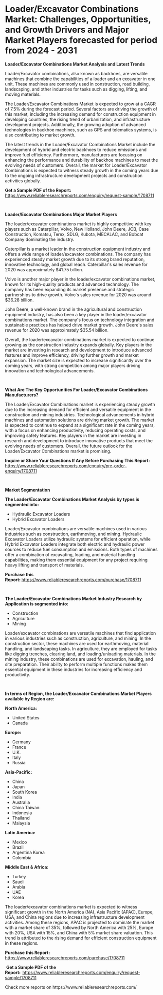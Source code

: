 <p><h1>Loader/Excavator Combinations Market: Challenges, Opportunities, and Growth Drivers and Major Market Players forecasted for period from 2024 - 2031</h1></p><p><strong>Loader/Excavator Combinations Market Analysis and Latest Trends</strong></p>
<p><p>Loader/Excavator combinations, also known as backhoes, are versatile machines that combine the capabilities of a loader and an excavator in one unit. These machines are commonly used in construction, road building, landscaping, and other industries for tasks such as digging, lifting, and moving materials.</p><p>The Loader/Excavator Combinations Market is expected to grow at a CAGR of 7.5% during the forecast period. Several factors are driving the growth of this market, including the increasing demand for construction equipment in developing countries, the rising trend of urbanization, and infrastructure development projects. Additionally, the growing adoption of advanced technologies in backhoe machines, such as GPS and telematics systems, is also contributing to market growth.</p><p>The latest trends in the Loader/Excavator Combinations Market include the development of hybrid and electric backhoes to reduce emissions and improve fuel efficiency. Furthermore, manufacturers are focusing on enhancing the performance and durability of backhoe machines to meet the evolving needs of customers. Overall, the market for Loader/Excavator Combinations is expected to witness steady growth in the coming years due to the ongoing infrastructure development projects and construction activities globally.</p></p>
<p><strong>Get a Sample PDF of the Report:&nbsp;</strong> <a href="https://www.reliableresearchreports.com/enquiry/request-sample/1708711">https://www.reliableresearchreports.com/enquiry/request-sample/1708711</a></p>
<p>&nbsp;</p>
<p><strong>Loader/Excavator Combinations Major Market Players</strong></p>
<p><p>The loader/excavator combinations market is highly competitive with key players such as Caterpillar, Volvo, New Holland, John Deere, JCB, Case Construction, Komatsu, Terex, SDLG, Kubota, MECALAC, and Bobcat Company dominating the industry. </p><p>Caterpillar is a market leader in the construction equipment industry and offers a wide range of loader/excavator combinations. The company has experienced steady market growth due to its strong brand reputation, innovative technology, and global reach. Caterpillar's sales revenue for 2020 was approximately $41.75 billion.</p><p>Volvo is another major player in the loader/excavator combinations market, known for its high-quality products and advanced technology. The company has been expanding its market presence and strategic partnerships to drive growth. Volvo's sales revenue for 2020 was around $36.28 billion.</p><p>John Deere, a well-known brand in the agricultural and construction equipment industry, has also been a key player in the loader/excavator combinations market. The company's focus on technology integration and sustainable practices has helped drive market growth. John Deere's sales revenue for 2020 was approximately $35.54 billion.</p><p>Overall, the loader/excavator combinations market is expected to continue growing as the construction industry expands globally. Key players in the market are investing in research and development to introduce advanced features and improve efficiency, driving further growth and market expansion. The market size is expected to increase significantly over the coming years, with strong competition among major players driving innovation and technological advancements.</p></p>
<p>&nbsp;</p>
<p><strong>What Are The Key Opportunities For Loader/Excavator Combinations Manufacturers?</strong></p>
<p><p>The Loader/Excavator Combinations market is experiencing steady growth due to the increasing demand for efficient and versatile equipment in the construction and mining industries. Technological advancements in hybrid machines and automation solutions are driving market growth. The market is expected to continue to expand at a significant rate in the coming years, with a focus on enhancing productivity, reducing operating costs, and improving safety features. Key players in the market are investing in research and development to introduce innovative products that meet the evolving needs of customers. Overall, the future outlook for the Loader/Excavator Combinations market is promising.</p></p>
<p><strong>Inquire or Share Your Questions If Any Before Purchasing This Report:</strong> <a href="https://www.reliableresearchreports.com/enquiry/pre-order-enquiry/1708711">https://www.reliableresearchreports.com/enquiry/pre-order-enquiry/1708711</a></p>
<p>&nbsp;</p>
<p><strong>Market Segmentation</strong></p>
<p><strong>The Loader/Excavator Combinations Market Analysis by types is segmented into:</strong></p>
<p><ul><li>Hydraulic Excavator Loaders</li><li>Hybrid Excavator Loaders</li></ul></p>
<p><p>Loader/Excavator combinations are versatile machines used in various industries such as construction, earthmoving, and mining. Hydraulic Excavator Loaders utilize hydraulic systems for efficient operation, while Hybrid Excavator Loaders integrate both electric and hydraulic power sources to reduce fuel consumption and emissions. Both types of machines offer a combination of excavating, loading, and material handling capabilities, making them essential equipment for any project requiring heavy lifting and transport of materials.</p></p>
<p><strong>Purchase this Report:&nbsp;</strong><a href="https://www.reliableresearchreports.com/purchase/1708711">https://www.reliableresearchreports.com/purchase/1708711</a></p>
<p>&nbsp;</p>
<p><strong>The Loader/Excavator Combinations Market Industry Research by Application is segmented into:</strong></p>
<p><ul><li>Construction</li><li>Agriculture</li><li>Mining</li></ul></p>
<p><p>Loader/excavator combinations are versatile machines that find application in various industries such as construction, agriculture, and mining. In the construction sector, these machines are used for earthmoving, material handling, and landscaping tasks. In agriculture, they are employed for tasks like digging trenches, clearing land, and loading/unloading materials. In the mining industry, these combinations are used for excavation, hauling, and site preparation. Their ability to perform multiple functions makes them essential equipment in these industries for increasing efficiency and productivity.</p></p>
<p>&nbsp;</p>
<p><strong>In terms of Region, the Loader/Excavator Combinations Market Players available by Region are:</strong></p>
<p>
    <p> <strong> North America: </strong>
        <ul>
            <li>United States</li>
            <li>Canada</li>
        </ul>
        </p> 
    <p> <strong> Europe: </strong>
        <ul>
            <li>Germany</li>
            <li>France</li>
            <li>U.K.</li>
            <li>Italy</li>
            <li>Russia</li>
        </ul>
        </p> 
    <p> <strong> Asia-Pacific: </strong>
        <ul>
            <li>China</li>
            <li>Japan</li>
            <li>South Korea</li>
            <li>India</li>
            <li>Australia</li>
            <li>China Taiwan</li>
            <li>Indonesia</li>
            <li>Thailand</li>
            <li>Malaysia</li>
        </ul>
        </p> 
    <p> <strong> Latin America: </strong>
        <ul>
            <li>Mexico</li>
            <li>Brazil</li>
            <li>Argentina Korea</li>
            <li>Colombia</li>
        </ul>
        </p> 
    <p> <strong> Middle East & Africa: </strong>
        <ul>
            <li>Turkey</li>
            <li>Saudi</li>
            <li>Arabia</li>
            <li>UAE</li>
            <li>Korea</li>
        </ul>
    </p>
    </p>
<p><p>The loader/excavator combinations market is expected to witness significant growth in the North America (NA), Asia Pacific (APAC), Europe, USA, and China regions due to increasing infrastructure development activities. Among these regions, APAC is projected to dominate the market with a market share of 35%, followed by North America with 25%, Europe with 20%, USA with 15%, and China with 5% market share valuation. This trend is attributed to the rising demand for efficient construction equipment in these regions.</p></p>
<p><strong>Purchase this Report: </strong><a href="https://www.reliableresearchreports.com/purchase/1708711">https://www.reliableresearchreports.com/purchase/1708711</a></p>
<p>&nbsp;<strong>Get a Sample PDF of the Report:&nbsp;&nbsp;</strong><a href="https://www.reliableresearchreports.com/enquiry/request-sample/1708711">https://www.reliableresearchreports.com/enquiry/request-sample/1708711</a></p>
<p><strong></strong></p>
<p>Check more reports on https://www.reliableresearchreports.com/</p>